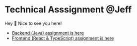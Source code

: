 # Technical Asssignment @Jeff

Hey 👋 Nice to see you here!

- [Backend (Java) assignment is here](./backend/)
- [Frontend (React & TypeScript) assignment is here](./frontend/)
